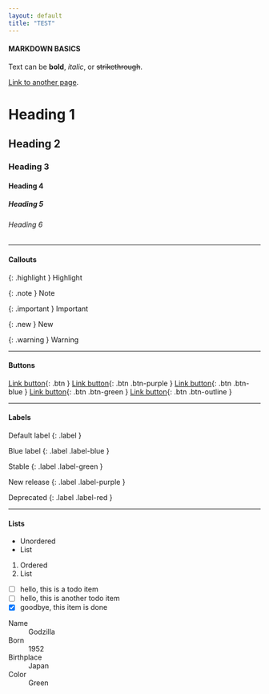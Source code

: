 ```yaml
---
layout: default
title: "TEST"
---
```


#### MARKDOWN BASICS
Text can be **bold**, _italic_, or ~~strikethrough~~.

[Link to another page](/just-the-docs/).

# Heading 1
## Heading 2
### Heading 3
#### Heading 4
##### Heading 5
###### Heading 6

---

#### Callouts 

{: .highlight }
Highlight

{: .note }
Note

{: .important }
Important

{: .new }
New

{: .warning }
Warning

---

#### Buttons
[Link button](https://just-the-docs.com){: .btn }
[Link button](https://just-the-docs.com){: .btn .btn-purple }
[Link button](https://just-the-docs.com){: .btn .btn-blue }
[Link button](https://just-the-docs.com){: .btn .btn-green }
[Link button](https://just-the-docs.com){: .btn .btn-outline }

---

#### Labels
Default label
{: .label }

Blue label
{: .label .label-blue }

Stable
{: .label .label-green }

New release
{: .label .label-purple }

Deprecated
{: .label .label-red }

---

#### Lists

* Unordered
* List

1. Ordered
2. List

- [ ] hello, this is a todo item
- [ ] hello, this is another todo item
- [x] goodbye, this item is done

<dl>
  <dt>Name</dt>
  <dd>Godzilla</dd>
  <dt>Born</dt>
  <dd>1952</dd>
  <dt>Birthplace</dt>
  <dd>Japan</dd>
  <dt>Color</dt>
  <dd>Green</dd>
</dl>
